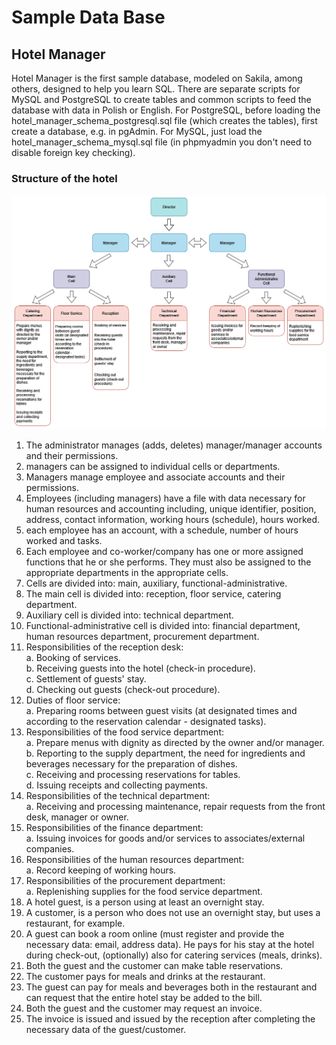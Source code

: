 # Sample Data Base

## Hotel Manager
Hotel Manager is the first sample database, modeled on Sakila, among others, designed to help you learn SQL.
There are separate scripts for MySQL and PostgreSQL to create tables and common scripts to feed the database with data in Polish or English.
For PostgreSQL, before loading the hotel_manager_schema_postgresql.sql file (which creates the tables), first create a database, e.g. in pgAdmin.
For MySQL, just load the hotel_manager_schema_mysql.sql file (in phpmyadmin you don't need to disable foreign key checking).

### Structure of the hotel

![sample-database - Hotel Manager](hotel-manager/img/structure_of_the_hotel.png)

1. The administrator manages (adds, deletes) manager/manager accounts and their permissions.
2. managers can be assigned to individual cells or departments.
3. Managers manage employee and associate accounts and their permissions.
4. Employees (including managers) have a file with data necessary for human resources and accounting including, unique identifier, position, address, contact information, working hours (schedule), hours worked.
5. each employee has an account, with a schedule, number of hours worked and tasks.
6. Each employee and co-worker/company has one or more assigned functions that he or she performs. They must also be assigned to the appropriate departments in the appropriate cells.
7. Cells are divided into: main, auxiliary, functional-administrative.
8. The main cell is divided into: reception, floor service, catering department.
9. Auxiliary cell is divided into: technical department.
10. Functional-administrative cell is divided into: financial department, human resources department, procurement department.
11. Responsibilities of the reception desk:<br>
	a. Booking of services.<br>
	b. Receiving guests into the hotel (check-in procedure).<br>
	c. Settlement of guests' stay.<br>
	d. Checking out guests (check-out procedure).
12. Duties of floor service:<br>
	a. Preparing rooms between guest visits (at designated times and according to the reservation calendar - designated tasks).
13. Responsibilities of the food service department:<br>
	a. Prepare menus with dignity as directed by the owner and/or manager.<br>
	b. Reporting to the supply department, the need for ingredients and beverages necessary for the preparation of dishes.<br>
	c. Receiving and processing reservations for tables.<br>
	d. Issuing receipts and collecting payments.
14. Responsibilities of the technical department:<br>
	a. Receiving and processing maintenance, repair requests from the front desk, manager or owner.
15. Responsibilities of the finance department:<br>
	a. Issuing invoices for goods and/or services to associates/external companies.
16. Responsibilities of the human resources department:<br>
	a. Record keeping of working hours.
17. Responsibilities of the procurement department:<br>
	a. Replenishing supplies for the food service department.
18. A hotel guest, is a person using at least an overnight stay.
19. A customer, is a person who does not use an overnight stay, but uses a restaurant, for example.
20. A guest can book a room online (must register and provide the necessary data: email, address data). He pays for his stay at the hotel during check-out, (optionally) also for catering services (meals, drinks).
21. Both the guest and the customer can make table reservations.
22. The customer pays for meals and drinks at the restaurant.
23. The guest can pay for meals and beverages both in the restaurant and can request that the entire hotel stay be added to the bill.
24. Both the guest and the customer may request an invoice.
25. The invoice is issued and issued by the reception after completing the necessary data of the guest/customer.
